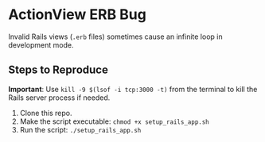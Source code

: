 # ActionView ERB Bug

Invalid Rails views (`.erb` files) sometimes cause an infinite loop in development mode.

## Steps to Reproduce

**Important**: Use `kill -9 $(lsof -i tcp:3000 -t)` from the terminal to kill the Rails server process if needed. 

1. Clone this repo.
2. Make the script executable: ```chmod +x setup_rails_app.sh```
3. Run the script: ```./setup_rails_app.sh```
